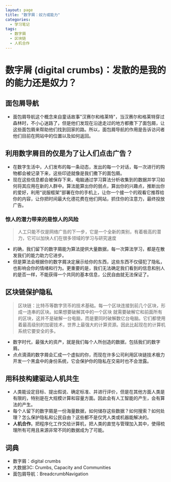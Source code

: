 ```yaml
---
layout: page
title: "数字屑：奴力或能力"
categories:
  - 学习笔记
tags:
  - 数字屑
  - 区块链
  - 人机合作
---
```




# 数字屑 (digital crumbs)：发散的是我的的能力还是奴力？

## 面包屑导航

- 面包屑导航这个概念来自童话故事"汉赛尔和格莱特"，当汉赛尔和格莱特穿过森林时，不小心迷路了，但是他们发现在沿途走过的地方都撒下了面包屑，让这些面包屑来帮助他们找到回家的路。所以，面包屑导航的作用是告诉访问者他们目前在网站中的位置以及如何返回。


## 利用数字屑目的仅是为了让人们点击广告？
- 在数字生活中，人们发布的每一条动态，发出的每一个对话，每一次进行的购物都会被记录下来，这些印迹就像是我们撒下的面包屑。
- 现在这些信息都会被保存下来，电脑通过学习算法分析收集到的数据并学习如何将其应用在新的人群中。算法能算出你的弱点，算出你的兴趣点，推断出你的爱好，利用“说服框架”部署在你的手机上，让你一个接一个的观看它推荐给你的内容，让你把时间最大化德花费在他们网站，抓住你的注意力，最终投放广告。
### 惊人的潜力带来的是惊人的风险
> 人工只能不仅是网络广告的下一步，它是一个全新的类别，有着极高的潜力，它可以加快人们在很多领域的学习与研究速度

- 的确，我们留下的数字屑能为算法提供大量数据，每一次算法学习，都是在散发我们的能力助力它进步。
- 但是算法会根据你的数字屑决定展示给你的东西，这些东西不仅侵犯了隐私，也影响会你的情绪和行为。更重要的是，我们无法确定我们看到的信息和别人的是否一样，不能获得一个共同的基本信息，公民自由就无法保证了。

## 区块链保护隐私
> 区块链：比特币等数字货币的技术基础。每一个区块连接到前几个区块，形成一连串的区块。如果想要破解其中的一个区块  就需要破解它和前面所有的区块，这并不是破解一台电脑，而是要同时破解数亿台电脑。它们都使用着最高级别的加密技术，世界上最强大的计算资源。因此比起现在的计算机系统它要安全的多。

- 数字时代，最强大的资产，就是我们每个人所创造的数据，包括我们的数字屑。
- 点点滴滴的数字屑会汇成一个虚拟的你，而现在许多公司利用区块链技术极力开发一个黑盒中的身份系统，它会保护你的隐私在交易时也不会泄露。


## 用科技构建驱动人机共生
- 人类能设定目标、提出假说、确定标准、并进行评价，但是在其他方面人类是有限的，特别是在大规模计算和容量方面。因此会有人工智能的产生，会有算法的产生。
- 每个人留下的数字屑是一份海量数据，如何储存这些数据？如何搜索？如何处理？怎么保护隐私和公民自由？这些都不是仅凭人类或机器能解决的。
- **人机合作**。把程序化工作交给计算机，把人类的直觉与管理加入其中，使得梳理所有可用且来源非常不同的数据成为了可能。




## 词典
- 数字屑：digital crumbs
- 大数据3C: Crumbs, Capacity and Communities
- 面包屑导航：BreadcrumbNavigation